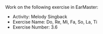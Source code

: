 Work on the following exercise in EarMaster:
- Activity: Melody Singback
- Exercise Name: Do, Re, Mi, Fa, So, La, Ti
- Exercise Number: 3.6
